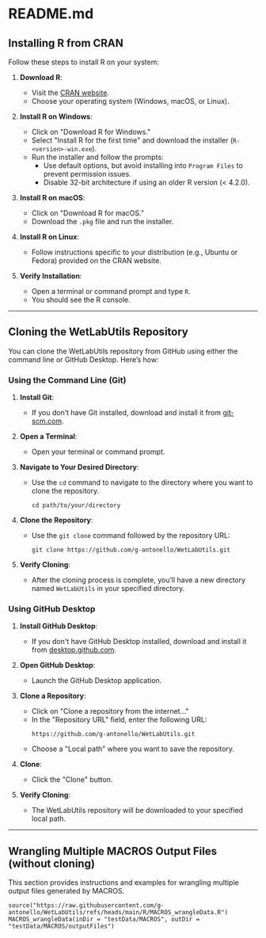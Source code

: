 # README.md

## Installing R from CRAN

Follow these steps to install R on your system:

1. **Download R**:
   - Visit the [CRAN website](https://cran.r-project.org).
   - Choose your operating system (Windows, macOS, or Linux).

2. **Install R on Windows**:
   - Click on "Download R for Windows."
   - Select "Install R for the first time" and download the installer 
   (`R-<version>-win.exe`).
   - Run the installer and follow the prompts:
     - Use default options, but avoid installing into `Program Files` to prevent
     permission issues.
     - Disable 32-bit architecture if using an older R version (< 4.2.0).

3. **Install R on macOS**:
   - Click on "Download R for macOS."
   - Download the `.pkg` file and run the installer.

4. **Install R on Linux**:
   - Follow instructions specific to your distribution (e.g., Ubuntu or Fedora) 
   provided on the CRAN website.

5. **Verify Installation**:
   - Open a terminal or command prompt and type `R`.
   - You should see the R console.

---

## Cloning the WetLabUtils Repository

You can clone the WetLabUtils repository from GitHub using either the command 
line or GitHub Desktop. Here’s how:

### Using the Command Line (Git)

1. **Install Git**:
   - If you don’t have Git installed, download and install it from 
   [git-scm.com](https://git-scm.com/downloads).

2. **Open a Terminal**:
   - Open your terminal or command prompt.

3. **Navigate to Your Desired Directory**:
   - Use the `cd` command to navigate to the directory where you want to clone 
   the repository.
     ```
     cd path/to/your/directory
     ```

4. **Clone the Repository**:
   - Use the `git clone` command followed by the repository URL:
     ```
     git clone https://github.com/g-antonello/WetLabUtils.git
     ```

5. **Verify Cloning**:
   - After the cloning process is complete, you’ll have a new directory named 
   `WetLabUtils` in your specified directory.

### Using GitHub Desktop

1. **Install GitHub Desktop**:
   - If you don't have GitHub Desktop installed, download and install it from 
   [desktop.github.com](https://desktop.github.com/).

2. **Open GitHub Desktop**:
   - Launch the GitHub Desktop application.

3. **Clone a Repository**:
   - Click on "Clone a repository from the internet..."
   - In the "Repository URL" field, enter the following URL:
     ```
     https://github.com/g-antonello/WetLabUtils.git
     ```
   - Choose a "Local path" where you want to save the repository.

4. **Clone**:
   - Click the "Clone" button.

5. **Verify Cloning**:
   - The WetLabUtils repository will be downloaded to your specified local path.

---

## Wrangling Multiple MACROS Output Files (without cloning)

This section provides instructions and examples for wrangling multiple output 
files generated by MACROS.

```{r}
source("https://raw.githubusercontent.com/g-antonello/WetLabUtils/refs/heads/main/R/MACROS_wrangleData.R")
MACROS_wrangleData(inDir = "testData/MACROS", outDir = "testData/MACROS/outputFiles")
```

